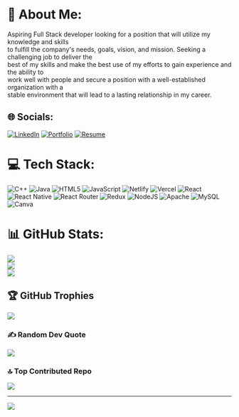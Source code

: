 # 💫 About Me:
Aspiring Full Stack developer looking for a position that will utilize my knowledge and skills<br>to fulfill the company's needs, goals, vision, and mission. Seeking a challenging job to deliver the<br>best of my skills and make the best use of my efforts to gain experience and the ability to<br>work well with people and secure a position with a well-established organization with a <br>stable environment that will lead to a lasting relationship in my career.


## 🌐 Socials:
[![LinkedIn](https://img.shields.io/badge/LinkedIn-%230077B5.svg?logo=linkedin&logoColor=white)](https://linkedin.com/in/devnandanraj07) 
[![Portfolio](https://img.shields.io/badge/Portfolio-<portfolio_url>-%2312100E.svg?style=plastic&logo=google-chrome&logoColor=white)](https://devnandanraj.github.io/)
[![Resume](https://img.shields.io/badge/Resume-<resume_url>-%2312100E.svg?style=plastic&logo=adobe-acrobat-reader&logoColor=white)](https://drive.google.com/file/d/1ElM0jh3ilAPRCeDVMniGCiojkMUExcgh/view?usp=share_link)


# 💻 Tech Stack:
![C++](https://img.shields.io/badge/c++-%2300599C.svg?style=plastic&logo=c%2B%2B&logoColor=white) ![Java](https://img.shields.io/badge/java-%23ED8B00.svg?style=plastic&logo=java&logoColor=white) ![HTML5](https://img.shields.io/badge/html5-%23E34F26.svg?style=plastic&logo=html5&logoColor=white) ![JavaScript](https://img.shields.io/badge/javascript-%23323330.svg?style=plastic&logo=javascript&logoColor=%23F7DF1E) ![Netlify](https://img.shields.io/badge/netlify-%23000000.svg?style=plastic&logo=netlify&logoColor=#00C7B7) ![Vercel](https://img.shields.io/badge/vercel-%23000000.svg?style=plastic&logo=vercel&logoColor=white) ![React](https://img.shields.io/badge/react-%2320232a.svg?style=plastic&logo=react&logoColor=%2361DAFB) ![React Native](https://img.shields.io/badge/react_native-%2320232a.svg?style=plastic&logo=react&logoColor=%2361DAFB) ![React Router](https://img.shields.io/badge/React_Router-CA4245?style=plastic&logo=react-router&logoColor=white) ![Redux](https://img.shields.io/badge/redux-%23593d88.svg?style=plastic&logo=redux&logoColor=white) ![NodeJS](https://img.shields.io/badge/node.js-6DA55F?style=plastic&logo=node.js&logoColor=white) ![Apache](https://img.shields.io/badge/apache-%23D42029.svg?style=plastic&logo=apache&logoColor=white) ![MySQL](https://img.shields.io/badge/mysql-%2300f.svg?style=plastic&logo=mysql&logoColor=white) ![Canva](https://img.shields.io/badge/Canva-%2300C4CC.svg?style=plastic&logo=Canva&logoColor=white)
# 📊 GitHub Stats:
![](https://github-readme-stats.vercel.app/api?username=DevnandanRaj&theme=react&hide_border=false&include_all_commits=false&count_private=false)<br/>
![](https://github-readme-streak-stats.herokuapp.com/?user=DevnandanRaj&theme=react&hide_border=false)<br/>
![](https://github-readme-stats.vercel.app/api/top-langs/?username=DevnandanRaj&theme=react&hide_border=false&include_all_commits=false&count_private=false&layout=compact)

## 🏆 GitHub Trophies
![](https://github-profile-trophy.vercel.app/?username=DevnandanRaj&theme=nord&no-frame=false&no-bg=true&margin-w=4)

### ✍️ Random Dev Quote
![](https://quotes-github-readme.vercel.app/api?type=horizontal&theme=radical)

### 🔝 Top Contributed Repo
![](https://github-contributor-stats.vercel.app/api?username=DevnandanRaj&limit=5&theme=nord&combine_all_yearly_contributions=true)

---
[![](https://visitcount.itsvg.in/api?id=DevnandanRaj&icon=2&color=8)](https://visitcount.itsvg.in)


